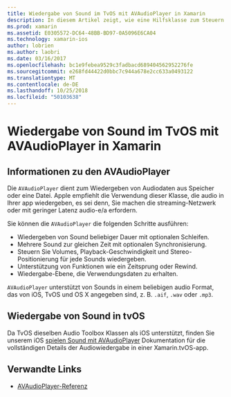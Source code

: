 ```yaml
---
title: Wiedergabe von Sound im TvOS mit AVAudioPlayer in Xamarin
description: In diesem Artikel zeigt, wie eine Hilfsklasse zum Steuern der Wiedergabe von sound mithilfe einer AVAudioPlayer in einer Xamarin.iOS-Anwendung verwendet wird.
ms.prod: xamarin
ms.assetid: E0305572-DC64-48BB-BD97-0A5096E6CA04
ms.technology: xamarin-ios
author: lobrien
ms.author: laobri
ms.date: 03/16/2017
ms.openlocfilehash: bc1e9febea9529c3fadbacd689404562952276fe
ms.sourcegitcommit: e268fd44422d0bbc7c944a678e2cc633a0493122
ms.translationtype: MT
ms.contentlocale: de-DE
ms.lasthandoff: 10/25/2018
ms.locfileid: "50103638"
---
```

# <a name="playing-sound-in-tvos-with-avaudioplayer-in-xamarin"></a>Wiedergabe von Sound im TvOS mit AVAudioPlayer in Xamarin

## <a name="about-the-avaudioplayer"></a>Informationen zu den AVAudioPlayer

Die `AVAudioPlayer` dient zum Wiedergeben von Audiodaten aus Speicher oder eine Datei. Apple empfiehlt die Verwendung dieser Klasse, die audio in Ihrer app wiedergeben, es sei denn, Sie machen die streaming-Netzwerk oder mit geringer Latenz audio-e/a erfordern.

Sie können die `AVAudioPlayer` die folgenden Schritte ausführen:

- Wiedergeben von Sound beliebiger Dauer mit optionalen Schleifen.
- Mehrere Sound zur gleichen Zeit mit optionalen Synchronisierung.
- Steuern Sie Volumes, Playback-Geschwindigkeit und Stereo-Positionierung für jede Sounds wiedergeben.
- Unterstützung von Funktionen wie ein Zeitsprung oder Rewind.
- Wiedergabe-Ebene, die Verwendungsdaten zu erhalten.

`AVAudioPlayer` unterstützt von Sounds in einem beliebigen audio Format, das von iOS, TvOS und OS X angegeben sind, z. B. `.aif`, `.wav` oder `.mp3`.

## <a name="playing-sounds-in-tvos"></a>Wiedergabe von Sound in tvOS

Da TvOS dieselben Audio Toolbox Klassen als iOS unterstützt, finden Sie unserem iOS [spielen Sound mit AVAudioPlayer](https://github.com/xamarin/recipes/tree/master/Recipes/ios/media/sound/avaudioplayer) Dokumentation für die vollständigen Details der Audiowiedergabe in einer Xamarin.tvOS-app.



## <a name="related-links"></a>Verwandte Links

- [AVAudioPlayer-Referenz](https://developer.apple.com/library/ios/documentation/AVFoundation/Reference/AVAudioPlayerClassReference/)
